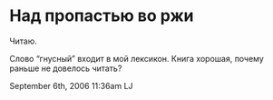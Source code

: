 # Над пропастью во ржи

Читаю.

Слово “гнусный” входит в мой лексикон. Книга хорошая, почему раньше не
довелось читать?

<span id="timestamp"> September 6th, 2006 11:36am </span> <span
class="tag">LJ</span>
